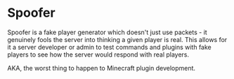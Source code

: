 # Spoofer
Spoofer is a fake player generator which doesn't just use packets - it genuinely fools the server into thinking a given player is real. This allows for it a server developer or admin to test commands and plugins with fake players to see how the server would respond with real players. 

AKA, the worst thing to happen to Minecraft plugin development.
